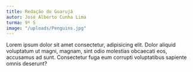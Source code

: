 ```yaml
---
title: Redação do Guarujá
autor: José Alberto Cunha Lima
turma: 9º S
image: "/uploads/Penguins.jpg"
---
```


Lorem ipsum dolor sit amet consectetur, adipisicing elit. Dolor aliquid voluptatum ut magni, magnam, sint odio molestias obcaecati eos, accusamus ad sunt. Consectetur fuga eum corrupti voluptatibus sapiente omnis deserunt?